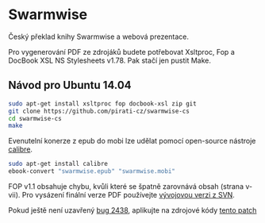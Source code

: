 # Swarmwise
Český překlad knihy Swarmwise a webová prezentace.

Pro vygenerování PDF ze zdrojáků budete potřebovat Xsltproc, Fop a DocBook XSL NS Stylesheets v1.78. Pak stačí jen pustit Make.

## Návod pro Ubuntu 14.04
```bash
sudo apt-get install xsltproc fop docbook-xsl zip git
git clone https://github.com/pirati-cz/swarmwise-cs
cd swarmwise-cs
make
```

Evenutelní konerze z epub do mobi lze udělat pomocí open-source nástroje [calibre](https://calibre-ebook.com/).
```bash
sudo apt-get install calibre
ebook-convert "swarmwise.epub" "swarmwise.mobi"
```

FOP v1.1 obsahuje chybu, kvůli které se špatně zarovnává obsah (strana v-vii). Pro vysázení finální verze PDF používejte [vývojovou verzi z SVN](http://svn.apache.org/repos/asf/xmlgraphics/fop/trunk/).

Pokud ještě není uzavřený [bug 2438](https://issues.apache.org/jira/browse/FOP-2438), aplikujte na zdrojové kódy [tento patch](https://issues.apache.org/jira/secure/attachment/12691423/nbsp.patch)
